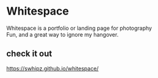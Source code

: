 # Whitespace
Whitespace is a portfolio or landing page for photography <br>
Fun, and a great way to ignore my hangover.
## check it out
https://swhipz.github.io/whitespace/
